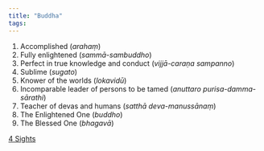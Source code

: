 ```yaml
---
title: "Buddha"
tags: 
---
```


1.  Accomplished (_arahaṃ_)
2. Fully enlightened (_sammā-sambuddho_)
3.  Perfect in true knowledge and conduct (_vijjā-caraṇa sampanno_)
4.  Sublime (_sugato_)
5.  Knower of the worlds (_lokavidū_)
6.  Incomparable leader of persons to be tamed (_anuttaro purisa-damma-sārathi_)
7. Teacher of devas and humans (_satthā deva-manussānaṃ_)
8. The Enlightened One (_buddho_)
9. The Blessed One (_bhagavā_)

[4 Sights](4%20Sights/4%20Sights.md)
